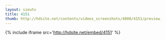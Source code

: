 ```yaml
---
layout: sieutv
title: 4151
thumb: http://hdsite.net/contents/videos_screenshots/4000/4151/preview_360p.mp4.jpg
---
```

{% include iframe src='http://hdsite.net/embed/4151' %}
 
